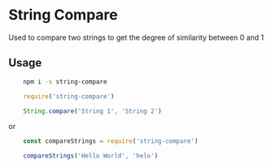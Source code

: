 # String Compare

Used to compare two strings to get the degree of similarity between 0 and 1

## Usage

```bash
    npm i -s string-compare
```

```js
    require('string-compare')

    String.compare('String 1', 'String 2')
```

or

```js
    const compareStrings = require('string-compare')

    compareStrings('Hello World', 'helo')
```